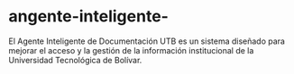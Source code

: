 # angente-inteligente-
El Agente Inteligente de Documentación UTB es un sistema diseñado para mejorar el acceso y la gestión de la información institucional de la Universidad Tecnológica de Bolívar.

